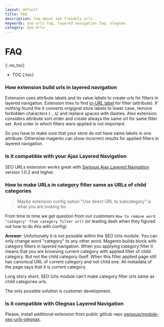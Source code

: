 ```yaml
---
layout: default
title: FAQ
description: faq about seo freidnly urls
keywords: seo urls faq, layered navigation faq, olegnax
category: Seo Urls
---
```


# FAQ
{:.no_toc}

* TOC
{:toc}

### How extension build urls in layered navigation

Extension uses attribute labels and its value labels to create urls for filters in layered navigation. Extension tries to find [in-URL label](../change-labels) for filter (attribute). If nothing found the it converts origignal store labels to lower case, remove forbidden characters (`.`, `&`) and replace spaces with dashes. Also extension considers attribute sort order and create always the same url for same filter set. And order in which filters were applied is not important.

So you have to make sure that your store do not have same labels in one attribute. Otherwise magento can show incorrect results for applied filters in layered navigation.

### Is it compatible with your Ajax Layered Navigation

SEO URLs extension works great with [Swissup Ajax Layered Navigation](../../ajaxlayerednavigation/#frontend) version 1.0.2 and higher.

### How to make URLs in category filter same as URLs of child categories

> Maybe extension config option "Use direct URL to subcategory" is what you are looking for.

From time to time we get question from our customers `How to remove word "category" from category filter url?` (or leading dash when they figured out how to do this with config).

**Answer**: Unfortunatly it is not possible within the SEO Urls module. You can only change word "category" to any other word. Magento builds block with category filters in layered navigation. When you applying category filter it means that you are browsing current category with applied filter of child category. But not the child category itself. When this filter applied page still has canonical URL of current category and not child one. All metadata of the page says that it is current category.

Long story short, SEO Urls module can't make category filter urls same as child categories urls.

The only possible solution is customer development.

### Is it compatible with Olegnax Layered Navigation

Please, install additional extension from public github repo [swissup/module-seo-urls-olegnax](https://github.com/swissup/module-seo-urls-olegnax).
